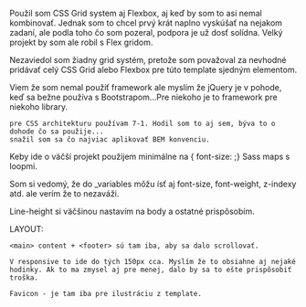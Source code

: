 Použil som CSS Grid system aj Flexbox, aj keď by som to asi nemal kombinovať. Jednak som to chcel prvý krát naplno vyskúšať na nejakom zadaní, ale podla toho čo som pozeral, podpora je už dosť solídna. Velký projekt by som ale robil s Flex gridom.

Nezaviedol som žiadny grid systém, pretože som považoval za nevhodné pridávať celý CSS Grid alebo Flexbox pre túto template sjedným elementom. 

Viem že som nemal použiť framework ale myslím že jQuery je v pohode, keď sa bežne používa s Bootstrapom...Pre niekoho je to framework pre niekoho library.

    pre CSS architekturu používam 7-1. Hodil som to aj sem, býva to o dohode čo sa použije...
    snažil som sa čo najviac aplikovať BEM konvenciu.
    
Keby ide o väčší projekt použijem minimálne na { font-size: ;} Sass maps s loopmi.    

Som si vedomý, že do _variables môžu ísť aj font-size, font-weight, z-indexy atd. ale verím že to nezaváži.

Line-height si väčšinou nastavím na body a ostatné prispôsobím.

LAYOUT:

    <main> content + <footer> sú tam iba, aby sa dalo scrollovať.

    V responsive to ide do tých 150px cca. Myslím že to obsiahne aj nejaké hodinky. Ak to ma zmysel aj pre menej, dalo by sa to ešte prispôsobiť troška.

    Favicon - je tam iba pre ilustráciu z template.

